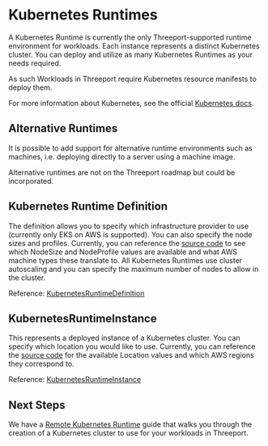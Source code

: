 # Kubernetes Runtimes

A Kubernetes Runtime is currently the only Threeport-supported runtime environment
for workloads.  Each instance represents a distinct Kubernetes cluster.  You can
deploy and utilize as many Kubernetes Runtimes as your needs required.

As such Workloads in Threeport require Kubernetes resource manifests to deploy
them.

For more information about Kubernetes, see the official [Kubernetes
docs](https://kubernetes.io/docs/home/).

## Alternative Runtimes

It is possible to add support for alternative runtime environments such as machines, i.e.
deploying directly to a server using a machine image.

Alternative runtimes are not on the Threeport roadmap but could be incorporated.

## Kubernetes Runtime Definition

The definition allows you to specify which infrastructure provider to use
(currently only EKS on AWS is supported).  You can also specify the node sizes
and profiles.  Currently, you can reference the [source
code](https://github.com/threeport/threeport/blob/main/internal/kubernetes-runtime/mapping/node.go)
to see which NodeSize and NodeProfile values are available and what AWS machine
types these translate to.  All Kubernetes Runtimes use cluster autoscaling and
you can specify the maximum number of nodes to allow in the cluster.

Reference:
[KubernetesRuntimeDefinition](https://pkg.go.dev/github.com/threeport/threeport/pkg/api/v0#KubernetesRuntimeDefinition)

## KubernetesRuntimeInstance

This represents a deployed instance of a Kubernetes cluster.  You can specify
which location you would like to use.  Currently, you can reference the [source
code](https://github.com/threeport/threeport/blob/main/internal/kubernetes-runtime/mapping/location.go)
for the available Location values and which AWS regions they correspond
to.

Reference:
[KubernetesRuntimeInstance](https://pkg.go.dev/github.com/threeport/threeport/pkg/api/v0#KubernetesRuntimeInstance)

## Next Steps

We have a [Remote Kubernetes Runtime](remote-kubernetes-runtime.md) guide that
walks you through the creation of a Kubernetes cluster to use for your workloads
in Threeport.

